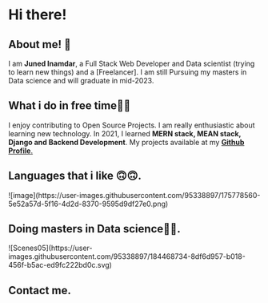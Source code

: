 
<h1> Hi there!</h1>
  
  <h2> About me! 👦</h2>
  I am <b>Juned Inamdar</b>, a Full Stack Web Developer and Data scientist (trying to learn new things) and a [Freelancer]. I am still Pursuing my masters in Data
  science and will graduate in mid-2023.
  
  
  
  <h2>What i do in free time👨‍💻</h2>
  I enjoy contributing to Open Source Projects. I am really enthusiastic about learning new technology. In 2021, I learned <b>MERN stack, MEAN stack, Django and Backend 
  Development</b>. My projects available at my <a href="https://github.com/junedSI"><b>Github Profile</b>.</a>

  <h2> Languages that i like 🙃🙃.</h2> 
  ![image](https://user-images.githubusercontent.com/95338897/175778560-5e52a57d-5f16-4d2d-8370-9595d9df27e0.png)

  <h2>Doing masters in Data science👩‍💻.</h1>
  ![Scenes05](https://user-images.githubusercontent.com/95338897/184468734-8df6d957-b018-456f-b5ac-ed9fc222bd0c.svg)
  
  <h2>Contact me.</h2>
